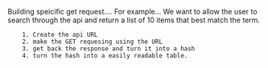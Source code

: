Building speicific get request....
    For example... 
    We want to allow the user to search through the api and return a list of 10 items that best match the term.

        1. Create the api URL
        2. make the GET requesing using the URL
        3. get back the response and turn it into a hash
        4. turn the hash into a easily readable table.
   


